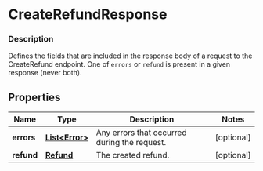
# CreateRefundResponse

### Description

Defines the fields that are included in the response body of a request to the CreateRefund endpoint.  One of `errors` or `refund` is present in a given response (never both).

## Properties
Name | Type | Description | Notes
------------ | ------------- | ------------- | -------------
**errors** | [**List&lt;Error&gt;**](Error.md) | Any errors that occurred during the request. |  [optional]
**refund** | [**Refund**](Refund.md) | The created refund. |  [optional]



